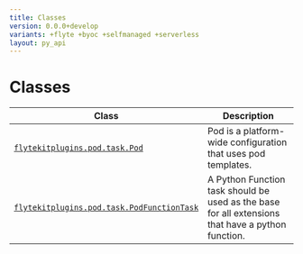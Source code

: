 ```yaml
---
title: Classes
version: 0.0.0+develop
variants: +flyte +byoc +selfmanaged +serverless
layout: py_api
---
```


# Classes

| Class | Description |
|-|-|
| [`flytekitplugins.pod.task.Pod`](../packages/flytekitplugins.pod.task#flytekitpluginspodtaskpod) |Pod is a platform-wide configuration that uses pod templates. |
| [`flytekitplugins.pod.task.PodFunctionTask`](../packages/flytekitplugins.pod.task#flytekitpluginspodtaskpodfunctiontask) |A Python Function task should be used as the base for all extensions that have a python function. |

